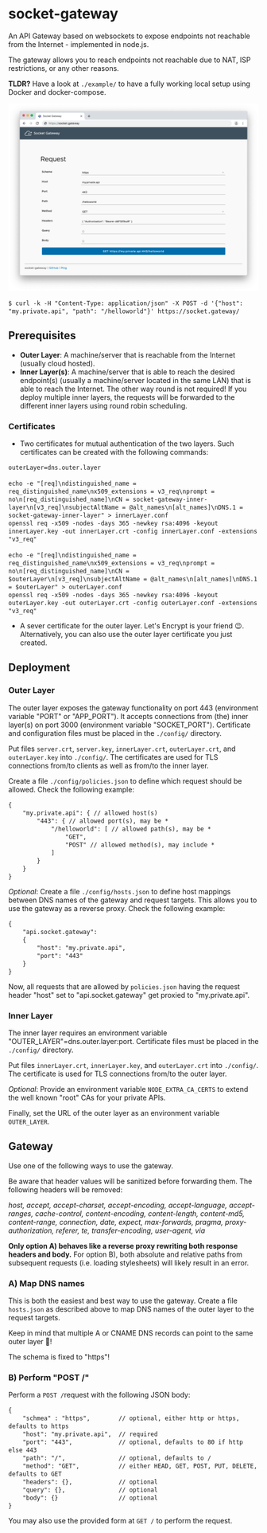 # socket-gateway

An API Gateway based on websockets to expose endpoints not reachable from the Internet - implemented in node.js.

The gateway allows you to reach endpoints not reachable due to NAT, ISP restrictions, or any other reasons.

**TLDR?** Have a look at `./example/` to have a fully working local setup using Docker and docker-compose.

 ![](screenshot.png)

```
$ curl -k -H "Content-Type: application/json" -X POST -d '{"host": "my.private.api", "path": "/helloworld"}' https://socket.gateway/
```

## Prerequisites

* **Outer Layer**: A machine/server that is reachable from the Internet (usually cloud hosted).
* **Inner Layer(s)**: A machine/server that is able to reach the desired endpoint(s) (usually a machine/server located in the same LAN) that is able to reach the Internet. The other way round is not required! If you deploy multiple inner layers, the requests will be forwarded to the different inner layers using round robin scheduling.

### Certificates

* Two certificates for mutual authentication of the two layers. Such certificates can be created with the following commands:

```
outerLayer=dns.outer.layer

echo -e "[req]\ndistinguished_name = req_distinguished_name\nx509_extensions = v3_req\nprompt = no\n[req_distinguished_name]\nCN = socket-gateway-inner-layer\n[v3_req]\nsubjectAltName = @alt_names\n[alt_names]\nDNS.1 = socket-gateway-inner-layer" > innerLayer.conf
openssl req -x509 -nodes -days 365 -newkey rsa:4096 -keyout innerLayer.key -out innerLayer.crt -config innerLayer.conf -extensions "v3_req"

echo -e "[req]\ndistinguished_name = req_distinguished_name\nx509_extensions = v3_req\nprompt = no\n[req_distinguished_name]\nCN = $outerLayer\n[v3_req]\nsubjectAltName = @alt_names\n[alt_names]\nDNS.1 = $outerLayer" > outerLayer.conf
openssl req -x509 -nodes -days 365 -newkey rsa:4096 -keyout outerLayer.key -out outerLayer.crt -config outerLayer.conf -extensions "v3_req"
```

* A sever certificate for the outer layer. Let's Encrypt is your friend 😉. Alternatively, you can also use the outer layer certificate you just created.


## Deployment

### Outer Layer

The outer layer exposes the gateway functionality on port 443 (environment variable "PORT" or "APP_PORT"). It accepts connections from (the) inner layer(s) on port 3000 (environment variable "SOCKET_PORT"). Certificate and configuration files must be placed in the `./config/` directory.

Put files `server.crt`, `server.key`, `innerLayer.crt`, `outerLayer.crt`, and `outerLayer.key` into `./config/`. The certificates are used for TLS connections from/to clients as well as from/to the inner layer.

Create a file `./config/policies.json` to define which request should be allowed. Check the following example:

```
{
    "my.private.api": { // allowed host(s)
        "443": { // allowed port(s), may be *
            "/helloworld": [ // allowed path(s), may be *
                "GET",
                "POST" // allowed method(s), may include *
            ]
        }
    }
}
```

*Optional*: Create a file `./config/hosts.json` to define host mappings between DNS names of the gateway and request targets. This allows you to use the gateway as a reverse proxy. Check the following example:

```
{
    "api.socket.gateway":
    {
        "host": "my.private.api",
        "port": "443"
    }
}
```

Now, all requests that are allowed by `policies.json` having the request header "host" set to "api.socket.gateway" get proxied to "my.private.api".

### Inner Layer

The inner layer requires an environment variable "OUTER_LAYER"=dns.outer.layer:port. Certificate files must be placed in the `./config/` directory.

Put files `innerLayer.crt`, `innerLayer.key`, and `outerLayer.crt` into `./config/`. The certificate is used for TLS connections from/to the outer layer.

*Optional*: Provide an environment variable `NODE_EXTRA_CA_CERTS` to extend the well known "root" CAs for your private APIs.

Finally, set the URL of the outer layer as an environment variable `OUTER_LAYER`.

## Gateway

Use one of the following ways to use the gateway.

Be aware that header values will be sanitized before forwarding them. The following headers will be removed:

*host, accept, accept-charset, accept-encoding, accept-language, accept-ranges, cache-control, content-encoding, content-length, content-md5, content-range, connection, date, expect, max-forwards, pragma, proxy-authorization, referer, te, transfer-encoding, user-agent, via*

**Only option A) behaves like a reverse proxy rewriting both response headers and body.** For option B), both absolute and relative paths from subsequent requests (i.e. loading stylesheets) will likely result in an error.

### A) Map DNS names

This is both the easiest and best way to use the gateway. Create a file `hosts.json` as described above to map DNS names of the outer layer to the request targets.

Keep in mind that multiple A or CNAME DNS records can point to the same outer layer 🥳!

The schema is fixed to "https"!

### B) Perform "POST /"

Perform a `POST /`request with the following JSON body:

```
{
	"schmea" : "https",        // optional, either http or https, defaults to https
	"host": "my.private.api",  // required
	"port": "443",             // optional, defaults to 80 if http else 443
	"path": "/",               // optional, defaults to /
	"method": "GET",           // either HEAD, GET, POST, PUT, DELETE, defaults to GET
	"headers": {},             // optional
	"query": {},               // optional
	"body": {}                 // optional
}
```

You may also use the provided form at `GET /` to perform the request.
